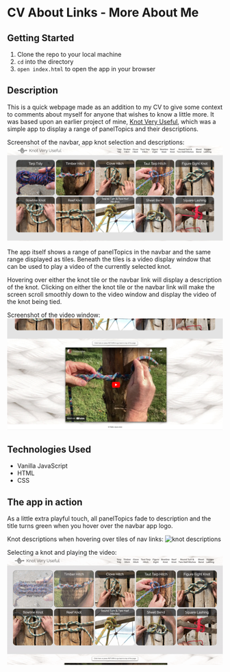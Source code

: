 # CV About Links - More About Me

## Getting Started

1. Clone the repo to your local machine
2. `cd` into the directory
3. `open index.html` to open the app in your browser

## Description

This is a quick webpage made as an addition to my CV to give some context to comments about myself for anyone that wishes to know a little more.
It was based upon an earlier project of mine, [Knot Very Useful](https://github.com/pablisch/knot-very-useful), which was a simple app to display a range of panelTopics and their descriptions.

Screenshot of the navbar, app knot selection and descriptions:
![navbar, app knot selection and descriptions](/images/readmeImages/knot-descriptions.png)

The app itself shows a range of panelTopics in the navbar and the same range displayed as tiles. Beneath the tiles is a video display window that can be used to play a video of the currently selected knot.

Hovering over either the knot tile or the navbar link will display a description of the knot. Clicking on either the knot tile or the navbar link will make the screen scroll smoothly down to the video window and display the video of the knot being tied.

Screenshot of the video window:
![video window](/images/readmeImages/knot-video.png)

## Technologies Used

- Vanilla JavaScript
- HTML
- CSS

## The app in action

As a little extra playful touch, all panelTopics fade to description and the title turns green when you hover over the navbar app logo.

Knot descriptions when hovering over tiles of nav links:
![knot descriptions](/images/readmeImages/knot-descriptions.gif)

Selecting a knot and playing the video:
![knot selection and video](/images/readmeImages/knot-video.gif)
